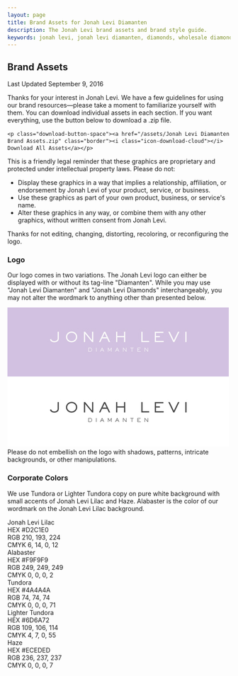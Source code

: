 ```yaml
---
layout: page
title: Brand Assets for Jonah Levi Diamanten
description: The Jonah Levi brand assets and brand style guide.
keywords: jonah levi, jonah levi diamanten, diamonds, wholesale diamonds, buy gia certified diamonds online
---
```


<section>
	<div class="story legal cf">
	<h1>Brand Assets</h1>
	<p class="date">Last Updated September 9, 2016</p>

<div class="one-half first">
	<p>Thanks for your interest in Jonah Levi. We have a few guidelines for using our brand resources&mdash;please take a moment to familiarize yourself with them. You can download individual assets in each section. If you want everything, use the button below to download a .zip file.</p>

	<p class="download-button-space"><a href="/assets/Jonah Levi Diamanten Brand Assets.zip" class="border"><i class="icon-download-cloud"></i> Download All Assets</a></p>

</div>
<div class="one-half">

<p>This is a friendly legal reminder that these graphics are proprietary and protected under intellectual property laws. Please do not:</p>

<ul>
	<li class="donts">
		<div class="icon-cancel-circled"></div>
		Display these graphics in a way that implies a relationship, affiliation, or endorsement by Jonah Levi of your product, service, or business.
	</li>
		<li class="donts">
		<div class="icon-cancel-circled"></div>
		Use these graphics as part of your own product, business, or service's name.
	</li>
		<li class="donts">
		<div class="icon-cancel-circled"></div>
		Alter these graphics in any way, or combine them with any other graphics, without written consent from Jonah Levi.
	</li>
</ul>

</div>
<div class="cf"></div>
<div class="notice">Thanks for not editing, changing, distorting, recoloring, or reconfiguring the logo. <i class="icon-emo-happy"></i></div>
<h3>Logo</h3>

<p>Our logo comes in two variations. The Jonah Levi logo can either be displayed with or without its tag-line "Diamanten". While you may use "Jonah Levi Diamanten" and "Jonah Levi Diamonds" interchangeably, you may not alter the wordmark to anything other than presented below.</p>

<div class="one-half first">
	<img src="/assets/images/logo-dark.jpg">
</div>
<div class="one-half">
	<img class="logo-border" src="/assets/images/logo-light.jpg">
</div>
<div class="cf"></div>

<div class="notice">Please do not embellish on the logo with shadows, patterns, intricate backgrounds, or other manipulations.</div>
<div class="cf"></div>

<h3>Corporate Colors</h3>

<p>We use Tundora or Lighter Tundora copy on pure white background with small accents of Jonah Levi Lilac and Haze. Alabaster is the color of our wordmark on the Jonah Levi Lilac background. </p>

<div class="one-fifth first">
	<div class="swatch-jllilac">
		Jonah Levi Lilac
		<div class="swatch-footer">
			HEX #D2C1E0<br>
			RGB 210, 193, 224<br>
			CMYK 6, 14, 0, 12
		</div>
	</div>
</div>
<div class="one-fifth">
	<div class="swatch-alabaster">
		Alabaster
		<div class="swatch-footer">
			HEX #F9F9F9<br>
			RGB 249, 249, 249<br>
			CMYK 0, 0, 0, 2
		</div>
	</div>
</div>
<div class="one-fifth">
	<div class="swatch-tundora">
		Tundora
		<div class="swatch-footer">
			HEX #4A4A4A<br>
			RGB 74, 74, 74<br>
			CMYK 0, 0, 0, 71
		</div>
	</div>
</div>
<div class="one-fifth">
	<div class="swatch-lighter-tundora">
		Lighter Tundora
		<div class="swatch-footer">
			HEX #6D6A72<br>
			RGB 109, 106, 114<br>
			CMYK 4, 7, 0, 55
		</div>
	</div>
</div>
<div class="one-fifth">
		<div class="swatch-haze">
		Haze
		<div class="swatch-footer">
			HEX #ECEDED<br>
			RGB 236, 237, 237<br>
			CMYK 0, 0, 0, 7
		</div>
	</div>
</div>
<div class="cf"></div>


</div>
</section>

